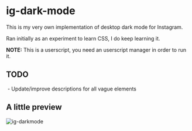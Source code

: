 # ig-dark-mode

This is my very own implementation of desktop dark mode for Instagram.

Ran initially as an experiment to learn CSS, I do keep learning it.

**NOTE:** This is a userscript, you need an userscript manager in order to run it.

## TODO
 - Update/improve descriptions for all vague elements

## A little preview
![ig-darkmode](https://user-images.githubusercontent.com/2406819/146561008-2fa3da47-61a6-4788-a2ae-37399cb474a9.png)
